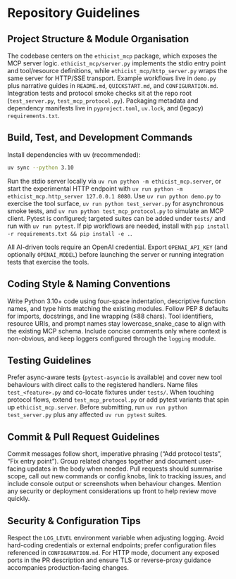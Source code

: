 # Repository Guidelines

## Project Structure & Module Organisation
The codebase centers on the `ethicist_mcp` package, which exposes the MCP server logic. `ethicist_mcp/server.py` implements the stdio entry point and tool/resource definitions, while `ethicist_mcp/http_server.py` wraps the same server for HTTP/SSE transport. Example workflows live in `demo.py` plus narrative guides in `README.md`, `QUICKSTART.md`, and `CONFIGURATION.md`. Integration tests and protocol smoke checks sit at the repo root (`test_server.py`, `test_mcp_protocol.py`). Packaging metadata and dependency manifests live in `pyproject.toml`, `uv.lock`, and (legacy) `requirements.txt`.

## Build, Test, and Development Commands
Install dependencies with uv (recommended):
```bash
uv sync --python 3.10
```
Run the stdio server locally via `uv run python -m ethicist_mcp.server`, or start the experimental HTTP endpoint with `uv run python -m ethicist_mcp.http_server 127.0.0.1 8080`. Use `uv run python demo.py` to exercise the tool surface, `uv run python test_server.py` for asynchronous smoke tests, and `uv run python test_mcp_protocol.py` to simulate an MCP client. Pytest is configured; targeted suites can be added under `tests/` and run with `uv run pytest`. If pip workflows are needed, install with `pip install -r requirements.txt && pip install -e .`.

All AI-driven tools require an OpenAI credential. Export `OPENAI_API_KEY` (and optionally `OPENAI_MODEL`) before launching the server or running integration tests that exercise the tools.

## Coding Style & Naming Conventions
Write Python 3.10+ code using four-space indentation, descriptive function names, and type hints matching the existing modules. Follow PEP 8 defaults for imports, docstrings, and line wrapping (≤88 chars). Tool identifiers, resource URIs, and prompt names stay lowercase_snake_case to align with the existing MCP schema. Include concise comments only where context is non-obvious, and keep loggers configured through the `logging` module.

## Testing Guidelines
Prefer async-aware tests (`pytest-asyncio` is available) and cover new tool behaviours with direct calls to the registered handlers. Name files `test_<feature>.py` and co-locate fixtures under `tests/`. When touching protocol flows, extend `test_mcp_protocol.py` or add pytest variants that spin up `ethicist_mcp.server`. Before submitting, run `uv run python test_server.py` plus any affected `uv run pytest` suites.

## Commit & Pull Request Guidelines
Commit messages follow short, imperative phrasing (“Add protocol tests”, “Fix entry point”). Group related changes together and document user-facing updates in the body when needed. Pull requests should summarise scope, call out new commands or config knobs, link to tracking issues, and include console output or screenshots when behaviour changes. Mention any security or deployment considerations up front to help review move quickly.

## Security & Configuration Tips
Respect the `LOG_LEVEL` environment variable when adjusting logging. Avoid hard-coding credentials or external endpoints; prefer configuration files referenced in `CONFIGURATION.md`. For HTTP mode, document any exposed ports in the PR description and ensure TLS or reverse-proxy guidance accompanies production-facing changes.

